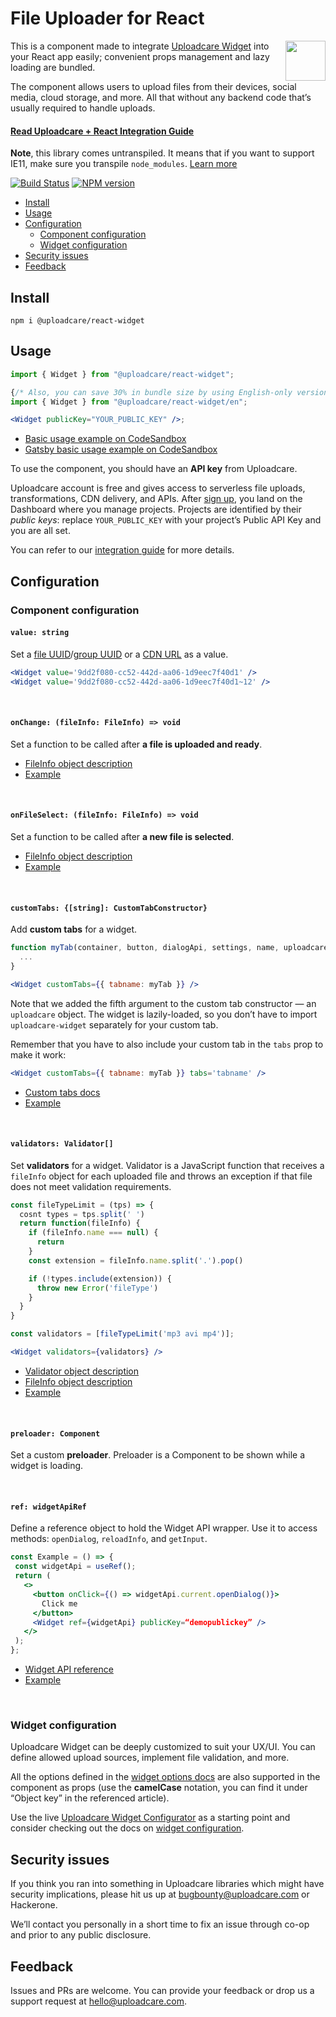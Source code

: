 # File Uploader for React

<a href="https://uploadcare.com/?utm_source=github&utm_campaign=react-widget">
  <img align="right" width="64" height="64"
    src="https://ucarecdn.com/2f4864b7-ed0e-4411-965b-8148623aa680/uploadcare-logo-mark.svg"
    alt="">
</a>

This is a component made to integrate [Uploadcare Widget][uc-feature-widget]
into your React app easily; convenient props management and lazy loading
are bundled.

The component allows users to upload files from their devices, social media,
cloud storage, and more. All that without any backend code that’s usually
required to handle uploads.

#### [Read Uploadcare + React Integration Guide][react-guide]

**Note**, this library comes untranspiled. It means that if you want to support
IE11, make sure you transpile `node_modules`. [Learn more][es6-debate]

[![Build Status][build-img]][build-link]
[![NPM version][npm-img]][npm-link]

* [Install](#install)
* [Usage](#usage)
* [Configuration](#configuration)
  * [Component configuration](#component-configuration)
  * [Widget configuration](#widget-configuration)
* [Security issues](#security-issues)
* [Feedback](#feedback)

## Install

```
npm i @uploadcare/react-widget
```

## Usage

```jsx
import { Widget } from "@uploadcare/react-widget";

{/* Also, you can save 30% in bundle size by using English-only version: */}
import { Widget } from "@uploadcare/react-widget/en";

<Widget publicKey="YOUR_PUBLIC_KEY" />;
```

* [Basic usage example on CodeSandbox][sandbox-props]
* [Gatsby basic usage example on CodeSandbox][sandbox-gatsby]

To use the component, you should have an **API key** from Uploadcare.

Uploadcare account is free and gives access to serverless file uploads,
transformations, CDN delivery, and APIs. After [sign up][uc-sign-up], you land
on the Dashboard where you manage projects. Projects are identified by their
*public keys*: replace `YOUR_PUBLIC_KEY` with your project’s Public API Key
and you are all set.

You can refer to our [integration guide][react-guide] for more details.

## Configuration

### Component configuration

#### `value: string`

Set a [file UUID][uc-docs-files]/[group UUID][uc-docs-groups] or a [CDN URL][delivery-docs]
as a value.

```jsx
<Widget value='9dd2f080-cc52-442d-aa06-1d9eec7f40d1' />
<Widget value='9dd2f080-cc52-442d-aa06-1d9eec7f40d1~12' />
```

<br>

#### `onChange: (fileInfo: FileInfo) => void`

Set a function to be called after **a file is uploaded and ready**.

* [FileInfo object description][api-refs-props]
* [Example][sandbox-on-change]

<br>

#### `onFileSelect: (fileInfo: FileInfo) => void`

Set a function to be called after **a new file is selected**.

* [FileInfo object description][api-refs-props]
* [Example][sandbox-on-file-select]

<br>

#### `customTabs: {[string]: CustomTabConstructor}`

Add **custom tabs** for a widget.

```jsx
function myTab(container, button, dialogApi, settings, name, uploadcare) {
  ...
}

<Widget customTabs={{ tabname: myTab }} />
```

Note that we added the fifth argument to the custom tab constructor — an
`uploadcare` object. The widget is lazily-loaded, so you don’t have to import
`uploadcare-widget` separately for your custom tab.

Remember that you have to also include your custom tab in the `tabs` prop to
make it work:

```jsx
<Widget customTabs={{ tabname: myTab }} tabs='tabname' />
```

* [Custom tabs docs][custom-tabs-docs]
* [Example][sandbox-custom-tab]

<br>

#### `validators: Validator[]`

Set **validators** for a widget. Validator is a JavaScript function that
receives a `fileInfo` object for each uploaded file and throws an exception if
that file does not meet validation requirements.

```jsx
const fileTypeLimit = (tps) => {
  cosnt types = tps.split(' ')
  return function(fileInfo) {
    if (fileInfo.name === null) {
      return
    }
    const extension = fileInfo.name.split('.').pop()

    if (!types.include(extension)) {
      throw new Error('fileType')
    }
  }
}

const validators = [fileTypeLimit('mp3 avi mp4')];

<Widget validators={validators} />
```

* [Validator object description][api-refs-validation]
* [FileInfo object description][api-refs-props]
* [Example][sandbox-validators]

<br>

#### `preloader: Component`

Set a custom **preloader**. Preloader is a Component to be shown while a widget
is loading.

<br>

#### `ref: widgetApiRef`

Define a reference object to hold the Widget API wrapper. Use it to access
methods: `openDialog`, `reloadInfo`, and `getInput`.

```jsx
const Example = () => {
 const widgetApi = useRef();
 return (
   <>
     <button onClick={() => widgetApi.current.openDialog()}>
       Click me
     </button>
     <Widget ref={widgetApi} publicKey=“demopublickey” />
   </>
 );
};
```

* [Widget API reference][uc-docs-widget-js-api]
* [Example][sandbox-ref]

<br>

### Widget configuration

Uploadcare Widget can be deeply customized to suit your UX/UI. You can define
allowed upload sources, implement file validation, and more.

All the options defined in the [widget options docs][widget-options-docs] are
also supported in the component as props (use the **camelCase** notation, you
can find it under “Object key” in the referenced article).

Use the live [Uploadcare Widget Configurator][uc-widget-configure] as a starting
point and consider checking out the docs on [widget configuration][uc-docs-widget-config].

## Security issues

If you think you ran into something in Uploadcare libraries which might have
security implications, please hit us up at [bugbounty@uploadcare.com][uc-email-bounty]
or Hackerone.

We’ll contact you personally in a short time to fix an issue through co-op and
prior to any public disclosure.

## Feedback

Issues and PRs are welcome. You can provide your feedback or drop us a support
request at [hello@uploadcare.com][uc-email-hello].


[es6-debate]: https://gist.github.com/Rich-Harris/51e1bf24e7c093469ef7a0983bad94cb
[build-img]: https://api.travis-ci.com/uploadcare/react-widget.svg?branch=master
[build-link]: https://travis-ci.com/uploadcare/react-widget
[npm-img]: https://img.shields.io/npm/v/@uploadcare/react-widget.svg
[npm-link]: https://www.npmjs.com/package/@uploadcare/react-widget
[widget-options-docs]: https://uploadcare.com/docs/file_uploads/widget/options/#options?utm_source=github&utm_campaign=react-widget
[delivery-docs]: https://uploadcare.com/docs/delivery/?utm_source=github&utm_campaign=react-widget
[react-guide]: https://uploadcare.com/docs/guides/react/?utm_source=github&utm_campaign=react-widget
[custom-tabs-docs]: https://uploadcare.com/docs/api_reference/javascript/custom_tabs/?utm_source=github&utm_campaign=react-widget

[api-refs-props]: https://uploadcare.com/docs/api_reference/rest/accessing_files/#properties?utm_source=github&utm_campaign=react-widget
[api-refs-validation]: https://uploadcare.com/docs/file_uploads/widget/moderation/

[uc-email-bounty]: mailto:bugbounty@uploadcare.com
[uc-email-hello]: mailto:hello@uploadcare.com
[uc-widget-configure]: https://uploadcare.com/widget/configure/?utm_source=github&utm_campaign=react-widget
[uc-feature-widget]: https://uploadcare.com/features/widget/?utm_source=github&utm_campaign=react-widget
[uc-docs-widget-config]: https://uploadcare.com/docs/uploads/widget/config/?utm_source=github&utm_campaign=react-widget
[uc-docs-widget-js-api]: https://uploadcare.com/docs/api_reference/javascript/?utm_source=github&utm_campaign=react-widget
[uc-sign-up]: https://uploadcare.com/accounts/signup/
[uc-docs-groups]: https://uploadcare.com/docs/delivery/group_api/#groups
[uc-docs-files]: https://uploadcare.com/docs/concepts/#uploads

[sandbox-simple-demo]: https://codesandbox.io/s/uploadcarereact-widget-7xpqp
[sandbox-props]: https://codesandbox.io/s/uploadcarereact-widget-props-example-oqk0v
[sandbox-on-change]: https://codesandbox.io/s/uploadcarereact-widget-onchange-example-o376j
[sandbox-on-file-select]: https://codesandbox.io/s/uploadcarereact-widget-onfileselect-example-4kwyx
[sandbox-custom-tab]: https://codesandbox.io/s/4xz0k
[sandbox-validators]: https://codesandbox.io/s/vxnjb
[sandbox-ref]: https://codesandbox.io/s/keu2y
[sandbox-gatsby]: https://codesandbox.io/s/23pqs
